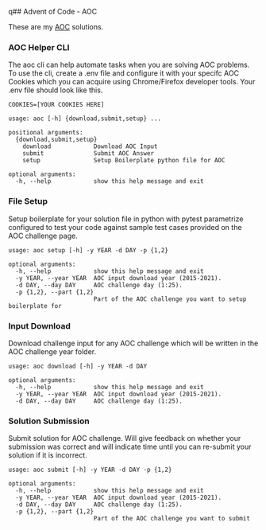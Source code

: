 q## Advent of Code - AOC

These are my [AOC](https://adventofcode.com/) solutions.

### AOC Helper CLI 
The aoc cli can help automate tasks when you are solving AOC problems.
To use the cli, create a .env file and configure it with your specifc AOC Cookies which you can acquire using Chrome/Firefox
developer tools. Your .env file should look like this.
```
COOKIES=[YOUR COOKIES HERE]
```

```console
usage: aoc [-h] {download,submit,setup} ...

positional arguments:
  {download,submit,setup}
    download            Download AOC Input
    submit              Submit AOC Answer
    setup               Setup Boilerplate python file for AOC

optional arguments:
  -h, --help            show this help message and exit
```

### File Setup
Setup boilerplate for your solution file in python with pytest parametrize configured to test your code against
sample test cases provided on the AOC challenge page.

```console
usage: aoc setup [-h] -y YEAR -d DAY -p {1,2}

optional arguments:
  -h, --help            show this help message and exit
  -y YEAR, --year YEAR  AOC input download year (2015-2021).
  -d DAY, --day DAY     AOC challenge day (1:25).
  -p {1,2}, --part {1,2}
                        Part of the AOC challenge you want to setup boilerplate for
```

### Input Download
Download challenge input for any AOC challenge which will be written in the AOC challenge year folder.

```console
usage: aoc download [-h] -y YEAR -d DAY

optional arguments:
  -h, --help            show this help message and exit
  -y YEAR, --year YEAR  AOC input download year (2015-2021).
  -d DAY, --day DAY     AOC challenge day (1:25).
```

### Solution Submission
Submit solution for AOC challenge. Will give feedback on whether your submission was correct and will indicate time 
until you can re-submit your solution if it is incorrect.

```console
usage: aoc submit [-h] -y YEAR -d DAY -p {1,2}

optional arguments:
  -h, --help            show this help message and exit
  -y YEAR, --year YEAR  AOC input download year (2015-2021).
  -d DAY, --day DAY     AOC challenge day (1:25).
  -p {1,2}, --part {1,2}
                        Part of the AOC challenge you want to submit
```

